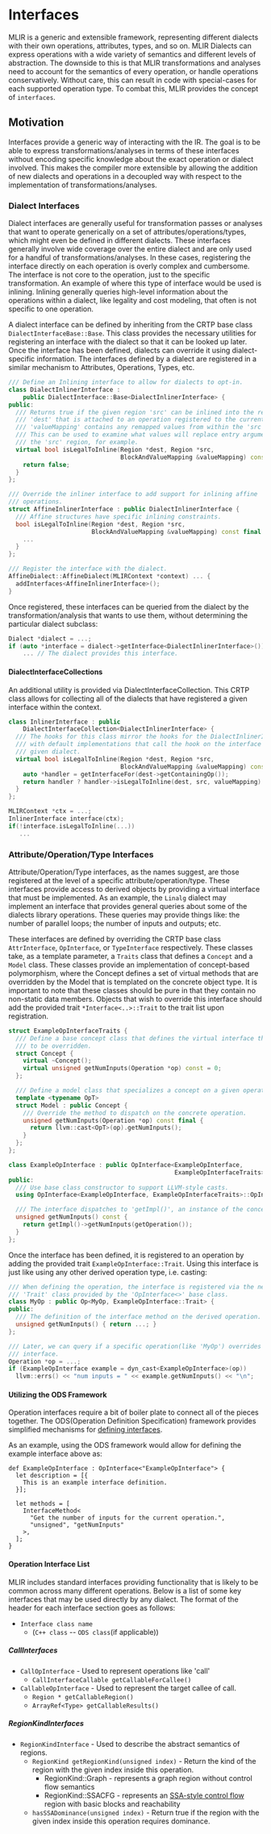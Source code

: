 # Interfaces

MLIR is a generic and extensible framework, representing different
dialects with their own operations, attributes, types, and so on.
MLIR Dialects can express operations with a wide variety of semantics
and different levels of abstraction. The downside to this is that MLIR
transformations and analyses need to account for the semantics of
every operation, or handle operations conservatively. Without care,
this can result in code with special-cases for each supported
operation type. To combat this, MLIR provides the concept of
`interfaces`.

## Motivation

Interfaces provide a generic way of interacting with the IR. The goal is to be
able to express transformations/analyses in terms of these interfaces without
encoding specific knowledge about the exact operation or dialect involved. This
makes the compiler more extensible by allowing the addition of new dialects and
operations in a decoupled way with respect to the implementation of
transformations/analyses.

### Dialect Interfaces

Dialect interfaces are generally useful for transformation passes or analyses
that want to operate generically on a set of attributes/operations/types, which
might even be defined in different dialects. These interfaces generally involve
wide coverage over the entire dialect and are only used for a handful of
transformations/analyses. In these cases, registering the interface directly on
each operation is overly complex and cumbersome. The interface is not core to
the operation, just to the specific transformation. An example of where this
type of interface would be used is inlining. Inlining generally queries
high-level information about the operations within a dialect, like legality and
cost modeling, that often is not specific to one operation.

A dialect interface can be defined by inheriting from the CRTP base class
`DialectInterfaceBase::Base`. This class provides the necessary utilities for
registering an interface with the dialect so that it can be looked up later.
Once the interface has been defined, dialects can override it using
dialect-specific information. The interfaces defined by a dialect are registered
in a similar mechanism to Attributes, Operations, Types, etc.

```c++
/// Define an Inlining interface to allow for dialects to opt-in.
class DialectInlinerInterface :
    public DialectInterface::Base<DialectInlinerInterface> {
public:
  /// Returns true if the given region 'src' can be inlined into the region
  /// 'dest' that is attached to an operation registered to the current dialect.
  /// 'valueMapping' contains any remapped values from within the 'src' region.
  /// This can be used to examine what values will replace entry arguments into
  /// the 'src' region, for example.
  virtual bool isLegalToInline(Region *dest, Region *src,
                               BlockAndValueMapping &valueMapping) const {
    return false;
  }
};

/// Override the inliner interface to add support for inlining affine
/// operations.
struct AffineInlinerInterface : public DialectInlinerInterface {
  /// Affine structures have specific inlining constraints.
  bool isLegalToInline(Region *dest, Region *src,
                       BlockAndValueMapping &valueMapping) const final {
    ...
  }
};

/// Register the interface with the dialect.
AffineDialect::AffineDialect(MLIRContext *context) ... {
  addInterfaces<AffineInlinerInterface>();
}
```

Once registered, these interfaces can be queried from the dialect by
the transformation/analysis that wants to use them, without
determining the particular dialect subclass:

```c++
Dialect *dialect = ...;
if (auto *interface = dialect->getInterface<DialectInlinerInterface>())
    ... // The dialect provides this interface.
```

#### DialectInterfaceCollections

An additional utility is provided via DialectInterfaceCollection. This CRTP
class allows for collecting all of the dialects that have registered a given
interface within the context.

```c++
class InlinerInterface : public
    DialectInterfaceCollection<DialectInlinerInterface> {
  /// The hooks for this class mirror the hooks for the DialectInlinerInterface,
  /// with default implementations that call the hook on the interface for a
  /// given dialect.
  virtual bool isLegalToInline(Region *dest, Region *src,
                               BlockAndValueMapping &valueMapping) const {
    auto *handler = getInterfaceFor(dest->getContainingOp());
    return handler ? handler->isLegalToInline(dest, src, valueMapping) : false;
  }
};

MLIRContext *ctx = ...;
InlinerInterface interface(ctx);
if(!interface.isLegalToInline(...))
   ...
```

### Attribute/Operation/Type Interfaces

Attribute/Operation/Type interfaces, as the names suggest, are those registered
at the level of a specific attribute/operation/type. These interfaces provide
access to derived objects by providing a virtual interface that must be
implemented. As an example, the `Linalg` dialect may implement an interface that
provides general queries about some of the dialects library operations. These
queries may provide things like: the number of parallel loops; the number of
inputs and outputs; etc.

These interfaces are defined by overriding the CRTP base class `AttrInterface`,
`OpInterface`, or `TypeInterface` respectively. These classes take, as a
template parameter, a `Traits` class that defines a `Concept` and a `Model`
class. These classes provide an implementation of concept-based polymorphism,
where the Concept defines a set of virtual methods that are overridden by the
Model that is templated on the concrete object type. It is important to note
that these classes should be pure in that they contain no non-static data
members. Objects that wish to override this interface should add the provided
trait `*Interface<..>::Trait` to the trait list upon registration.

```c++
struct ExampleOpInterfaceTraits {
  /// Define a base concept class that defines the virtual interface that needs
  /// to be overridden.
  struct Concept {
    virtual ~Concept();
    virtual unsigned getNumInputs(Operation *op) const = 0;
  };

  /// Define a model class that specializes a concept on a given operation type.
  template <typename OpT>
  struct Model : public Concept {
    /// Override the method to dispatch on the concrete operation.
    unsigned getNumInputs(Operation *op) const final {
      return llvm::cast<OpT>(op).getNumInputs();
    }
  };
};

class ExampleOpInterface : public OpInterface<ExampleOpInterface,
                                              ExampleOpInterfaceTraits> {
public:
  /// Use base class constructor to support LLVM-style casts.
  using OpInterface<ExampleOpInterface, ExampleOpInterfaceTraits>::OpInterface;

  /// The interface dispatches to 'getImpl()', an instance of the concept.
  unsigned getNumInputs() const {
    return getImpl()->getNumInputs(getOperation());
  }
};

```

Once the interface has been defined, it is registered to an operation by adding
the provided trait `ExampleOpInterface::Trait`. Using this interface is just
like using any other derived operation type, i.e. casting:

```c++
/// When defining the operation, the interface is registered via the nested
/// 'Trait' class provided by the 'OpInterface<>' base class.
class MyOp : public Op<MyOp, ExampleOpInterface::Trait> {
public:
  /// The definition of the interface method on the derived operation.
  unsigned getNumInputs() { return ...; }
};

/// Later, we can query if a specific operation(like 'MyOp') overrides the given
/// interface.
Operation *op = ...;
if (ExampleOpInterface example = dyn_cast<ExampleOpInterface>(op))
  llvm::errs() << "num inputs = " << example.getNumInputs() << "\n";
```

#### Utilizing the ODS Framework

Operation interfaces require a bit of boiler plate to connect all of the pieces
together. The ODS(Operation Definition Specification) framework provides
simplified mechanisms for [defining interfaces](OpDefinitions.md#interfaces).

As an example, using the ODS framework would allow for defining the example
interface above as:

```tablegen
def ExampleOpInterface : OpInterface<"ExampleOpInterface"> {
  let description = [{
    This is an example interface definition.
  }];

  let methods = [
    InterfaceMethod<
      "Get the number of inputs for the current operation.",
      "unsigned", "getNumInputs"
    >,
  ];
}
```

#### Operation Interface List

MLIR includes standard interfaces providing functionality that is
likely to be common across many different operations. Below is a list
of some key interfaces that may be used directly by any dialect. The
format of the header for each interface section goes as follows:

*   `Interface class name`
    -   (`C++ class` -- `ODS class`(if applicable))

##### CallInterfaces

*   `CallOpInterface` - Used to represent operations like 'call'
    -   `CallInterfaceCallable getCallableForCallee()`
*   `CallableOpInterface` - Used to represent the target callee of call.
    -   `Region * getCallableRegion()`
    -   `ArrayRef<Type> getCallableResults()`

##### RegionKindInterfaces

*   `RegionKindInterface` - Used to describe the abstract semantics of regions.
     - `RegionKind getRegionKind(unsigned index)` - Return the kind of the region with the given index inside this operation.
         - RegionKind::Graph - represents a graph region without control flow semantics
         - RegionKind::SSACFG - represents an [SSA-style control flow](LangRef.md#modeling-control-flow) region with basic blocks and reachability
     - `hasSSADominance(unsigned index)` - Return true if the region with the given index inside this operation requires dominance.
